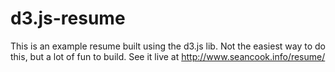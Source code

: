 # d3.js-resume


This is an example resume built using the d3.js lib. Not the easiest way to do this, but a lot of fun to build. See it live at <a href="http://www.seancook.info/resume/">http://www.seancook.info/resume/</a>
